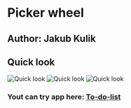 # Picker wheel

## Author: Jakub Kulik

## Quick look

![Quick look](https://github.com/Developer685/todos-list-react/blob/main/images/2025-02-03%2016-16-39.gif)
![Quick look](https://github.com/Developer685/todos-list-react/blob/main/images/2025-02-03%2016-16-53.gif)
![Quick look](https://github.com/Developer685/todos-list-react/blob/main/images/2025-02-03%2016-17-06.gif)

### Yout can try app here: [To-do-list]()